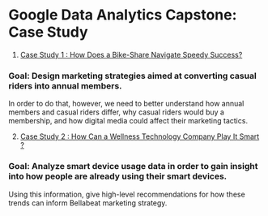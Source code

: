 # Google Data Analytics Capstone: Case Study
1. [Case Study 1 : How Does a Bike-Share Navigate Speedy Success?](https://github.com/Iam-Mak/Case-Studies/tree/main/Google%20Data%20Analytics%20Capstone:%20Case%20Study/Case%20Study%201%20:%20How%20Does%20a%20Bike-Share%20Navigate%20Speedy%20Success%20%3F)
### Goal: Design marketing strategies aimed at converting casual riders into annual members.
In order to do that, however, we need to better understand how annual members and casual riders differ, why casual riders would buy a membership, and how digital media could affect their marketing tactics.

2. [Case Study 2 : How Can a Wellness Technology Company Play It Smart ?](https://github.com/Iam-Mak/Case-Studies/tree/main/Google%20Data%20Analytics%20Capstone:%20Case%20Study/Case%20Study%202%20:%20How%20Can%20a%20Wellness%20Technology%20Company%20Play%20It%20Smart%20%3F)

### Goal: Analyze smart device usage data in order to gain insight into how people are already using their smart devices.
Using this information, give high-level recommendations for how these trends can inform Bellabeat marketing strategy.
